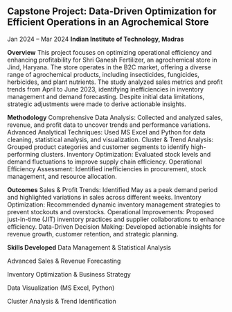## Capstone Project: Data-Driven Optimization for Efficient Operations in an Agrochemical Store
Jan 2024 – Mar 2024
**Indian Institute of Technology, Madras**

**Overview**
This project focuses on optimizing operational efficiency and enhancing profitability for Shri Ganesh Fertilizer, an agrochemical store in Jind, Haryana. The store operates in the B2C market, offering a diverse range of agrochemical products, including insecticides, fungicides, herbicides, and plant nutrients. The study analyzed sales metrics and profit trends from April to June 2023, identifying inefficiencies in inventory management and demand forecasting. Despite initial data limitations, strategic adjustments were made to derive actionable insights.

**Methodology**
Comprehensive Data Analysis: Collected and analyzed sales, revenue, and profit data to uncover trends and performance variations.
Advanced Analytical Techniques: Used MS Excel and Python for data cleaning, statistical analysis, and visualization.
Cluster & Trend Analysis: Grouped product categories and customer segments to identify high-performing clusters.
Inventory Optimization: Evaluated stock levels and demand fluctuations to improve supply chain efficiency.
Operational Efficiency Assessment: Identified inefficiencies in procurement, stock management, and resource allocation.


**Outcomes**
Sales & Profit Trends: Identified May as a peak demand period and highlighted variations in sales across different weeks.
Inventory Optimization: Recommended dynamic inventory management strategies to prevent stockouts and overstocks.
Operational Improvements: Proposed just-in-time (JIT) inventory practices and supplier collaborations to enhance efficiency.
Data-Driven Decision Making: Developed actionable insights for revenue growth, customer retention, and strategic planning.


**Skills Developed**
Data Management & Statistical Analysis


Advanced Sales & Revenue Forecasting


Inventory Optimization & Business Strategy


Data Visualization (MS Excel, Python)


Cluster Analysis & Trend Identification








